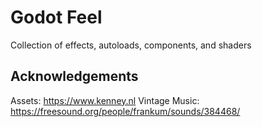 # Godot Feel

Collection of effects, autoloads, components, and shaders


## Acknowledgements

Assets: https://www.kenney.nl
Vintage Music: https://freesound.org/people/frankum/sounds/384468/
